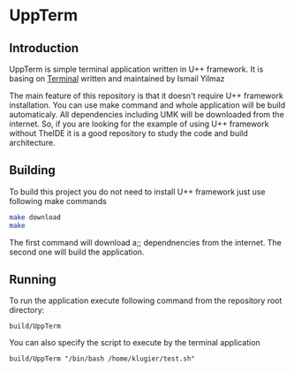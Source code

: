 # UppTerm

## Introduction
UppTerm is simple terminal application written in U++ framework. It is basing on [Terminal](https://github.com/ismail-yilmaz/Terminal) written and maintained by Ismail Yilmaz

The main feature of this repository is that it doesn't require U++ framework installation. You can use make command and whole application will be build automaticaly. All dependencies including UMK will be downloaded from the internet. So, if you are looking for the example of using U++ framework without TheIDE it is a good repository to study the code and build architecture.

## Building 
To build this project you do not need to install U++ framework just use following make commands
```bash
make download
make 
```

The first command will download a;; dependnencies from the internet. The second one will build the application.

## Running
To run the application execute following command from the repository root directory:
```
build/UppTerm
```

You can also specify the script to execute by the terminal application
```
build/UppTerm "/bin/bash /home/klugier/test.sh"
```
